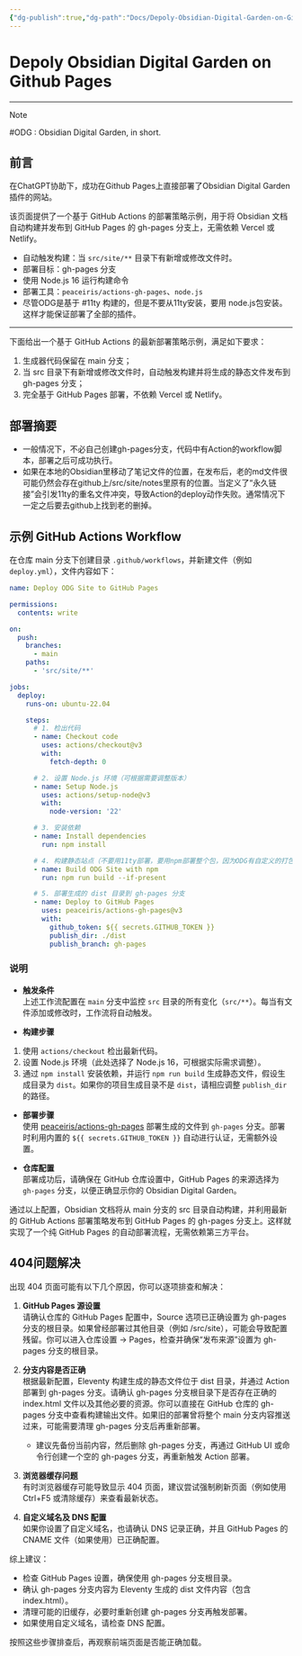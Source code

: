 ```yaml
---
{"dg-publish":true,"dg-path":"Docs/Depoly-Obsidian-Digital-Garden-on-Github-Pages.md","permalink":"/Docs/Depoly-Obsidian-Digital-Garden-on-Github-Pages/","title":"Depoly Obsidian Digital Garden on Github Pages","tags":["clippings","github-pages","github","11ty","ODG","nodejs"]}
---
```



# Depoly Obsidian Digital Garden on Github Pages
---
> [!NOTE]
> #ODG : Obsidian Digital Garden, in short.

## 前言

在ChatGPT协助下，成功在Github Pages上直接部署了Obsidian Digital Garden插件的网站。

该页面提供了一个基于 GitHub Actions 的部署策略示例，用于将 Obsidian 文档自动构建并发布到 GitHub Pages 的 gh-pages 分支上，无需依赖 Vercel 或 Netlify。

- 自动触发构建：当 `src/site/**` 目录下有新增或修改文件时。
- 部署目标：gh-pages 分支
- 使用 Node.js 16 运行构建命令
- 部署工具：`peaceiris/actions-gh-pages`、`node.js`
- 尽管ODG是基于 #11ty 构建的，但是不要从11ty安装，要用 node.js包安装。这样才能保证部署了全部的插件。

---

下面给出一个基于 GitHub Actions 的最新部署策略示例，满足如下要求：

1. 生成器代码保留在 main 分支；
2. 当 src 目录下有新增或修改文件时，自动触发构建并将生成的静态文件发布到 gh-pages 分支；
3. 完全基于 GitHub Pages 部署，不依赖 Vercel 或 Netlify。


## 部署摘要

- 一般情况下，不必自己创建gh-pages分支，代码中有Action的workflow脚本，部署之后可成功执行。
- 如果在本地的Obsidian里移动了笔记文件的位置，在发布后，老的md文件很可能仍然会存在github上/src/site/notes里原有的位置。当定义了“永久链接”会引发11ty的重名文件冲突，导致Action的deploy动作失败。通常情况下一定之后要去github上找到老的删掉。

## 示例 GitHub Actions Workflow

在仓库 main 分支下创建目录 `.github/workflows`，并新建文件（例如 `deploy.yml`），文件内容如下：

```yaml
name: Deploy ODG Site to GitHub Pages

permissions:
  contents: write

on:
  push:
    branches:
      - main
    paths:
      - 'src/site/**'

jobs:
  deploy:
    runs-on: ubuntu-22.04

    steps:
      # 1. 检出代码
      - name: Checkout code
        uses: actions/checkout@v3
        with:
          fetch-depth: 0

      # 2. 设置 Node.js 环境（可根据需要调整版本）
      - name: Setup Node.js
        uses: actions/setup-node@v3
        with:
          node-version: '22'

      # 3. 安装依赖
      - name: Install dependencies
        run: npm install

      # 4. 构建静态站点（不要用11ty部署，要用npm部署整个包，因为ODG有自定义的打包插件）
      - name: Build ODG Site with npm
        run: npm run build --if-present

      # 5. 部署生成的 dist 目录到 gh-pages 分支
      - name: Deploy to GitHub Pages
        uses: peaceiris/actions-gh-pages@v3
        with:
          github_token: ${{ secrets.GITHUB_TOKEN }}
          publish_dir: ./dist
          publish_branch: gh-pages

```

### 说明

- **触发条件**  
上述工作流配置在 `main` 分支中监控 `src` 目录的所有变化（`src/**`）。每当有文件添加或修改时，工作流将自动触发。

- **构建步骤**

1. 使用 `actions/checkout` 检出最新代码。
2. 设置 Node.js 环境（此处选择了 Node.js 16，可根据实际需求调整）。
3. 通过 `npm install` 安装依赖，并运行 `npm run build` 生成静态文件，假设生成目录为 `dist`。如果你的项目生成目录不是 `dist`，请相应调整 `publish_dir` 的路径。

- **部署步骤**  
使用 [peaceiris/actions-gh-pages](https://github.com/peaceiris/actions-gh-pages) 部署生成的文件到 `gh-pages` 分支。部署时利用内置的 `${{ secrets.GITHUB_TOKEN }}` 自动进行认证，无需额外设置。

- **仓库配置**  
部署成功后，请确保在 GitHub 仓库设置中，GitHub Pages 的来源选择为 `gh-pages` 分支，以便正确显示你的 Obsidian Digital Garden。

通过以上配置，Obsidian 文档将从 main 分支的 src 目录自动构建，并利用最新的 GitHub Actions 部署策略发布到 GitHub Pages 的 gh-pages 分支上。这样就实现了一个纯 GitHub Pages 的自动部署流程，无需依赖第三方平台。


## 404问题解决

出现 404 页面可能有以下几个原因，你可以逐项排查和解决：

1. **GitHub Pages 源设置**  
    请确认仓库的 GitHub Pages 配置中，Source 选项已正确设置为 gh-pages 分支的根目录。如果曾经部署过其他目录（例如 /src/site），可能会导致配置残留。你可以进入仓库设置 → Pages，检查并确保“发布来源”设置为 gh-pages 分支的根目录。
    
2. **分支内容是否正确**  
    根据最新配置，Eleventy 构建生成的静态文件位于 dist 目录，并通过 Action 部署到 gh-pages 分支。请确认 gh-pages 分支根目录下是否存在正确的 index.html 文件以及其他必要的资源。你可以直接在 GitHub 仓库的 gh-pages 分支中查看构建输出文件。如果旧的部署曾将整个 main 分支内容推送过来，可能需要清理 gh-pages 分支后再重新部署。
    
    - 建议先备份当前内容，然后删除 gh-pages 分支，再通过 GitHub UI 或命令行创建一个空的 gh-pages 分支，再重新触发 Action 部署。
3. **浏览器缓存问题**  
    有时浏览器缓存可能导致显示 404 页面，建议尝试强制刷新页面（例如使用 Ctrl+F5 或清除缓存）来查看最新状态。
    
4. **自定义域名及 DNS 配置**  
    如果你设置了自定义域名，也请确认 DNS 记录正确，并且 GitHub Pages 的 CNAME 文件（如果使用）已正确配置。
    

综上建议：

- 检查 GitHub Pages 设置，确保使用 gh-pages 分支根目录。
- 确认 gh-pages 分支内容为 Eleventy 生成的 dist 文件内容（包含 index.html）。
- 清理可能的旧缓存，必要时重新创建 gh-pages 分支再触发部署。
- 如果使用自定义域名，请检查 DNS 配置。

按照这些步骤排查后，再观察前端页面是否能正确加载。